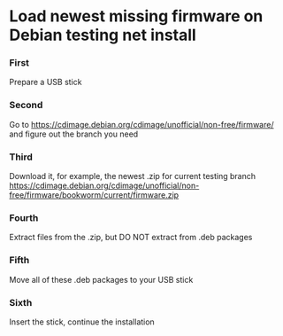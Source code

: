 # Load newest missing firmware on Debian testing net install
### First
Prepare a USB stick
### Second
Go to https://cdimage.debian.org/cdimage/unofficial/non-free/firmware/ and figure out the branch you need
### Third
Download it, for example, the newest .zip for current testing branch https://cdimage.debian.org/cdimage/unofficial/non-free/firmware/bookworm/current/firmware.zip
### Fourth
Extract files from the .zip, but DO NOT extract from .deb packages
### Fifth
Move all of these .deb packages to your USB stick
### Sixth
Insert the stick, continue the installation
